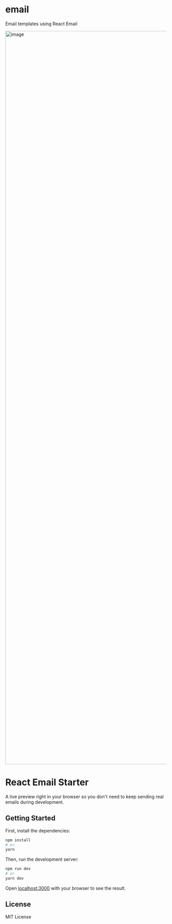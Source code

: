 # email

Email templates using React Email

<img width="2282" alt="image" src="https://github.com/user-attachments/assets/a030e91a-3323-4c6e-ab25-73d1308b5540">


# React Email Starter

A live preview right in your browser so you don't need to keep sending real emails during development.

## Getting Started

First, install the dependencies:

```sh
npm install
# or
yarn
```

Then, run the development server:

```sh
npm run dev
# or
yarn dev
```

Open [localhost:3000](http://localhost:3000) with your browser to see the result.

## License

MIT License
